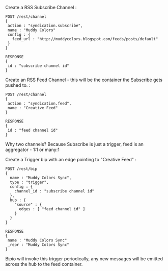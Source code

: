 Create a RSS Subscribe Channel :
```
POST /rest/channel
{
 action : "syndication.subscribe",
 name : "Muddy Colors"
 config : {
   feed_url : "http://muddycolors.blogspot.com/feeds/posts/default"
 }
}

RESPONSE
{
 id : "subscribe channel id"
}
```

Create an RSS Feed Channel - this will be the container the Subscribe gets pushed to. :
```
POST /rest/channel
{
 action : "syndication.feed",
 name : "Creative Feed"
}

RESPONSE
{
 id : "feed channel id"
}
```

Why two channels?  Because Subscribe is just a trigger, feed is an aggregator - 1:1 or many:1


Create a Trigger bip with an edge pointing to "Creative Feed" :
```
POST /rest/bip
{
  name : "Muddy Colors Sync",
  type : "trigger",
  config : {
    channel_id : "subscribe channel id"
  },
  hub : {
    "source" : {
      edges : [ "feed channel id" ]
    }
  }
}

RESPONSE
{
 name : "Muddy Colors Sync"
 _repr : "Muddy Colors Sync"
}
```

Bipio will invoke this trigger periodically, any new messages will be emitted across the hub to the feed container.